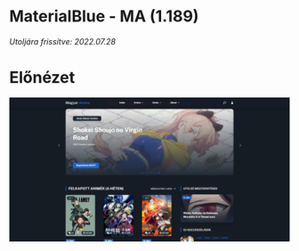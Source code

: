 # MaterialBlue - MA (1.189)
###### Utoljára frissítve: 2022.07.28
# Előnézet
![Preview](https://github.com/davdi1337/materialblue-ma/blob/master/images/preview.jpg)
